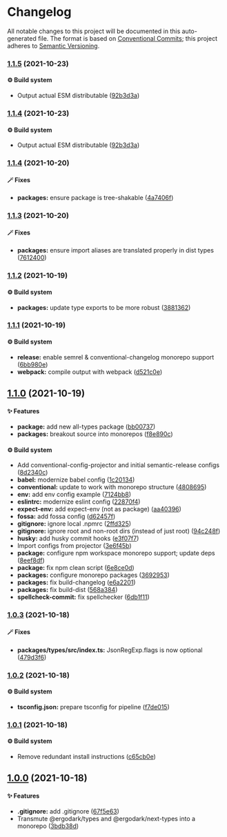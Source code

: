 # Changelog

All notable changes to this project will be documented in this auto-generated
file. The format is based on [Conventional Commits][41]; this project adheres to
[Semantic Versioning][42].

### [1.1.5][43] (2021-10-23)

#### ⚙️ Build system

- Output actual ESM distributable ([92b3d3a][2])

### [1.1.4][1] (2021-10-23)

#### ⚙️ Build system

- Output actual ESM distributable ([92b3d3a][2])

### [1.1.4][3] (2021-10-20)

#### 🪄 Fixes

- **packages:** ensure package is tree-shakable ([4a7406f][4])

### [1.1.3][5] (2021-10-20)

#### 🪄 Fixes

- **packages:** ensure import aliases are translated properly in dist types
  ([7612400][6])

### [1.1.2][7] (2021-10-19)

#### ⚙️ Build system

- **packages:** update type exports to be more robust ([3881362][8])

### [1.1.1][9] (2021-10-19)

#### ⚙️ Build system

- **release:** enable semrel & conventional-changelog monorepo support
  ([6bb980e][10])
- **webpack:** compile output with webpack ([d521c0e][11])

## [1.1.0][12] (2021-10-19)

#### ✨ Features

- **package:** add new all-types package ([bb00737][13])
- **packages:** breakout source into monorepos ([f8e890c][14])

#### ⚙️ Build system

- Add conventional-config-projector and initial semantic-release configs
  ([8d2340c][15])
- **babel:** modernize babel config ([1c20134][16])
- **conventional:** update to work with monorepo structure ([4808695][17])
- **env:** add env config example ([7124bb8][18])
- **eslintrc:** modernize eslint config ([22870f4][19])
- **expect-env:** add expect-env (not as package) ([aa40396][20])
- **fossa:** add fossa config ([d62457f][21])
- **gitignore:** ignore local .npmrc ([2ffd325][22])
- **gitignore:** ignore root and non-root dirs (instead of just root)
  ([94c248f][23])
- **husky:** add husky commit hooks ([e3f07f7][24])
- Import configs from projector ([3e6f45b][25])
- **package:** configure npm workspace monorepo support; update deps
  ([8eef8df][26])
- **package:** fix npm clean script ([6e8ce0d][27])
- **packages:** configure monorepo packages ([3692953][28])
- **packages:** fix build-changelog ([e6a2201][29])
- **packages:** fix build-dist ([568a384][30])
- **spellcheck-commit:** fix spellchecker ([6db1f11][31])

### [1.0.3][32] (2021-10-18)

#### 🪄 Fixes

- **packages/types/src/index.ts:** JsonRegExp.flags is now optional
  ([479d3f6][33])

### [1.0.2][34] (2021-10-18)

#### ⚙️ Build system

- **tsconfig.json:** prepare tsconfig for pipeline ([f7de015][35])

### [1.0.1][36] (2021-10-18)

#### ⚙️ Build system

- Remove redundant install instructions ([c65cb0e][37])

## [1.0.0][38] (2021-10-18)

#### ✨ Features

- **.gitignore:** add .gitignore ([67f5e63][39])
- Transmute @ergodark/types and @ergodark/next-types into a monorepo
  ([3bdb38d][40])

[1]:
  https://github.com/Xunnamius/typescript-utils/compare/types@1.1.4...types@1.1.4
[2]:
  https://github.com/Xunnamius/typescript-utils/commit/92b3d3a3b2941443f169d47f4af5a52fea7f56e1
[3]:
  https://github.com/Xunnamius/typescript-utils/compare/types@1.1.3...types@1.1.4
[4]:
  https://github.com/Xunnamius/typescript-utils/commit/4a7406fb409130a8d600e74ef587d3faf9026b87
[5]:
  https://github.com/Xunnamius/typescript-utils/compare/types@1.1.2...types@1.1.3
[6]:
  https://github.com/Xunnamius/typescript-utils/commit/76124005a0af5a2af18d462353485c2a7a8d5bfd
[7]:
  https://github.com/Xunnamius/typescript-utils/compare/types@1.1.1...types@1.1.2
[8]:
  https://github.com/Xunnamius/typescript-utils/commit/38813620d45258fcbc9e774031bfe9ed0510eef8
[9]:
  https://github.com/Xunnamius/typescript-utils/compare/types@1.1.0...types@1.1.1
[10]:
  https://github.com/Xunnamius/typescript-utils/commit/6bb980e31f1a73ff3261e67c4337c5ca9572cb85
[11]:
  https://github.com/Xunnamius/typescript-utils/commit/d521c0ee45d86580f95528f987c8e92077b64e8f
[12]:
  https://github.com/Xunnamius/typescript-utils/compare/types@1.0.3...types@1.1.0
[13]:
  https://github.com/Xunnamius/typescript-utils/commit/bb00737a6b11e041836bb85f30ceadd8196cc1b6
[14]:
  https://github.com/Xunnamius/typescript-utils/commit/f8e890cb7b60726f9fb416653cb81a43dfb98e54
[15]:
  https://github.com/Xunnamius/typescript-utils/commit/8d2340c4bc9af4282fe7e78679ad296bedd15f65
[16]:
  https://github.com/Xunnamius/typescript-utils/commit/1c201343df5d01a95cae187b0c3b496c7678adf3
[17]:
  https://github.com/Xunnamius/typescript-utils/commit/48086952bb3570b03812e3eb8f607a3ca27d4229
[18]:
  https://github.com/Xunnamius/typescript-utils/commit/7124bb819c6f6aeac861ff88c054edd470f04c45
[19]:
  https://github.com/Xunnamius/typescript-utils/commit/22870f4c65ffd8eafeaacf201912951dc62abec0
[20]:
  https://github.com/Xunnamius/typescript-utils/commit/aa40396f4cda8ec6b983e2bf423fef95b0660cd5
[21]:
  https://github.com/Xunnamius/typescript-utils/commit/d62457f26654d6e275b3415675c535c4d014e13e
[22]:
  https://github.com/Xunnamius/typescript-utils/commit/2ffd325268043b775e67bb2e0a561c44d1e45e24
[23]:
  https://github.com/Xunnamius/typescript-utils/commit/94c248f245f753b98c44e5f72955735aa958b81c
[24]:
  https://github.com/Xunnamius/typescript-utils/commit/e3f07f73f7a39cc7d897a7507c793620afe6c006
[25]:
  https://github.com/Xunnamius/typescript-utils/commit/3e6f45b73b6af25af008c542bbb0bdc2a544d186
[26]:
  https://github.com/Xunnamius/typescript-utils/commit/8eef8df98bb7539d105b91b6d254b78f56ca6f86
[27]:
  https://github.com/Xunnamius/typescript-utils/commit/6e8ce0d0a945a5ff4c65c9400df387b51197af11
[28]:
  https://github.com/Xunnamius/typescript-utils/commit/3692953ca8156babf7b1e7584e042bc09820bce6
[29]:
  https://github.com/Xunnamius/typescript-utils/commit/e6a2201cea079bf34e9c2ef8d7fed216ea7911ca
[30]:
  https://github.com/Xunnamius/typescript-utils/commit/568a38492bace0662e89082bc32bfd4ebbc1d528
[31]:
  https://github.com/Xunnamius/typescript-utils/commit/6db1f11391d869949f480d367d3312eddc3c5eb7
[32]:
  https://github.com/Xunnamius/typescript-utils/compare/types@1.0.2...types@1.0.3
[33]:
  https://github.com/Xunnamius/typescript-utils/commit/479d3f6e974f5646505e0fa7c41ae99360873002
[34]:
  https://github.com/Xunnamius/typescript-utils/compare/types@1.0.1...types@1.0.2
[35]:
  https://github.com/Xunnamius/typescript-utils/commit/f7de015b99cd4c0156f3187e53b9eb06a5985721
[36]:
  https://github.com/Xunnamius/typescript-utils/compare/types@1.0.0...types@1.0.1
[37]:
  https://github.com/Xunnamius/typescript-utils/commit/c65cb0e7604b52f7484ed3399a37dbac3a9b2e8f
[38]:
  https://github.com/Xunnamius/typescript-utils/compare/67f5e63863018babf847f4bbf21960b91eb1e7b8...types@1.0.0
[39]:
  https://github.com/Xunnamius/typescript-utils/commit/67f5e63863018babf847f4bbf21960b91eb1e7b8
[40]:
  https://github.com/Xunnamius/typescript-utils/commit/3bdb38d8bd7979b8b9dbb8f2639aa1349468d660
[41]: https://conventionalcommits.org
[42]: https://semver.org
[43]:
  https://github.com/Xunnamius/typescript-utils/compare/types@1.1.4...types@1.1.5
